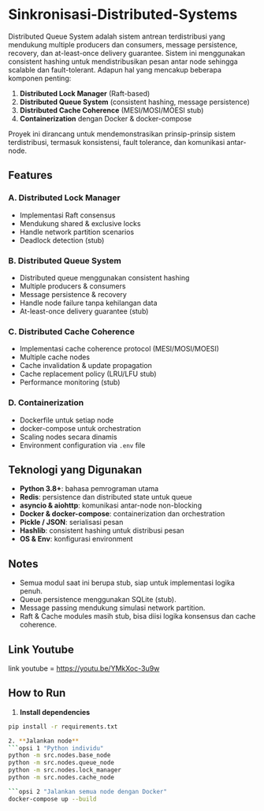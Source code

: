 # Sinkronisasi-Distributed-Systems
Distributed Queue System adalah sistem antrean terdistribusi yang mendukung multiple producers dan consumers, message persistence, recovery, dan at-least-once delivery guarantee. Sistem ini menggunakan consistent hashing untuk mendistribusikan pesan antar node sehingga scalable dan fault-tolerant. Adapun hal yang mencakup beberapa komponen penting:  
1. **Distributed Lock Manager** (Raft-based)  
2. **Distributed Queue System** (consistent hashing, message persistence)  
3. **Distributed Cache Coherence** (MESI/MOSI/MOESI stub)  
4. **Containerization** dengan Docker & docker-compose  

Proyek ini dirancang untuk mendemonstrasikan prinsip-prinsip sistem terdistribusi, termasuk konsistensi, fault tolerance, dan komunikasi antar-node.

## Features

### A. Distributed Lock Manager
- Implementasi Raft consensus
- Mendukung shared & exclusive locks
- Handle network partition scenarios
- Deadlock detection (stub)

### B. Distributed Queue System
- Distributed queue menggunakan consistent hashing
- Multiple producers & consumers
- Message persistence & recovery
- Handle node failure tanpa kehilangan data
- At-least-once delivery guarantee (stub)

### C. Distributed Cache Coherence
- Implementasi cache coherence protocol (MESI/MOSI/MOESI)
- Multiple cache nodes
- Cache invalidation & update propagation
- Cache replacement policy (LRU/LFU stub)
- Performance monitoring (stub)

### D. Containerization
- Dockerfile untuk setiap node
- docker-compose untuk orchestration
- Scaling nodes secara dinamis
- Environment configuration via `.env` file

## Teknologi yang Digunakan
- **Python 3.8+**: bahasa pemrograman utama  
- **Redis**: persistence dan distributed state untuk queue  
- **asyncio & aiohttp**: komunikasi antar-node non-blocking  
- **Docker & docker-compose**: containerization dan orchestration  
- **Pickle / JSON**: serialisasi pesan  
- **Hashlib**: consistent hashing untuk distribusi pesan  
- **OS & Env**: konfigurasi environment  

## Notes
- Semua modul saat ini berupa stub, siap untuk implementasi logika penuh.  
- Queue persistence menggunakan SQLite (stub).  
- Message passing mendukung simulasi network partition.  
- Raft & Cache modules masih stub, bisa diisi logika konsensus dan cache coherence.

## Link Youtube
link youtube = https://youtu.be/YMkXoc-3u9w

## How to Run

1. **Install dependencies**
```bash
pip install -r requirements.txt

2. **Jalankan node**
```opsi 1 "Python individu"
python -m src.nodes.base_node
python -m src.nodes.queue_node
python -m src.nodes.lock_manager
python -m src.nodes.cache_node

```opsi 2 "Jalankan semua node dengan Docker"
docker-compose up --build
